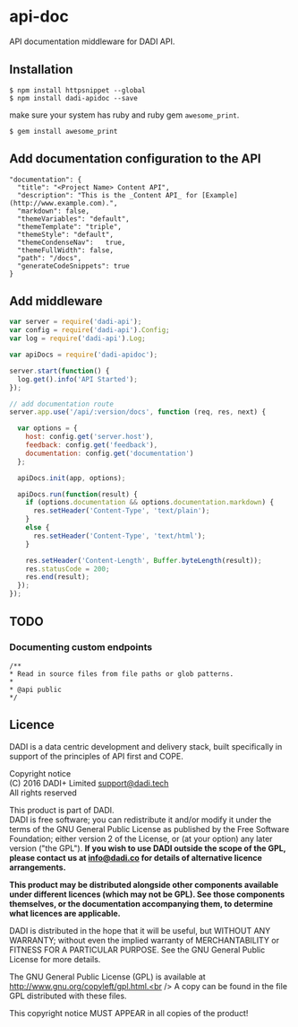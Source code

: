 # api-doc

API documentation middleware for DADI API.

## Installation

```
$ npm install httpsnippet --global
$ npm install dadi-apidoc --save
```

make sure your system has ruby and ruby gem `awesome_print`.

```
$ gem install awesome_print
```

## Add documentation configuration to the API

```
"documentation": {
  "title": "<Project Name> Content API",
  "description": "This is the _Content API_ for [Example](http://www.example.com).",
  "markdown": false,
  "themeVariables": "default",
  "themeTemplate": "triple",
  "themeStyle": "default",
  "themeCondenseNav":	true,
  "themeFullWidth": false,
  "path": "/docs",
  "generateCodeSnippets": true
}
```

## Add middleware

```js
var server = require('dadi-api');
var config = require('dadi-api').Config;
var log = require('dadi-api').Log;

var apiDocs = require('dadi-apidoc');

server.start(function() {
  log.get().info('API Started');
});

// add documentation route
server.app.use('/api/:version/docs', function (req, res, next) {

  var options = {
    host: config.get('server.host'),
    feedback: config.get('feedback'),
    documentation: config.get('documentation')
  };

  apiDocs.init(app, options);

  apiDocs.run(function(result) {
    if (options.documentation && options.documentation.markdown) {
      res.setHeader('Content-Type', 'text/plain');
    }
    else {
      res.setHeader('Content-Type', 'text/html');
    }

    res.setHeader('Content-Length', Buffer.byteLength(result));
    res.statusCode = 200;
    res.end(result);
  });
});
```

## TODO

### Documenting custom endpoints

```
/**
* Read in source files from file paths or glob patterns.
*
* @api public
*/
```

## Licence

DADI is a data centric development and delivery stack, built specifically in support of the principles of API first and COPE.

Copyright notice<br />
(C) 2016 DADI+ Limited <support@dadi.tech><br />
All rights reserved

This product is part of DADI.<br />
DADI is free software; you can redistribute it and/or modify
it under the terms of the GNU General Public License as
published by the Free Software Foundation; either version 2 of
the License, or (at your option) any later version ("the GPL").
**If you wish to use DADI outside the scope of the GPL, please
contact us at info@dadi.co for details of alternative licence
arrangements.**

**This product may be distributed alongside other components
available under different licences (which may not be GPL). See
those components themselves, or the documentation accompanying
them, to determine what licences are applicable.**

DADI is distributed in the hope that it will be useful,
but WITHOUT ANY WARRANTY; without even the implied warranty of
MERCHANTABILITY or FITNESS FOR A PARTICULAR PURPOSE.  See the
GNU General Public License for more details.

The GNU General Public License (GPL) is available at
http://www.gnu.org/copyleft/gpl.html.<br />
A copy can be found in the file GPL distributed with
these files.

This copyright notice MUST APPEAR in all copies of the product!
